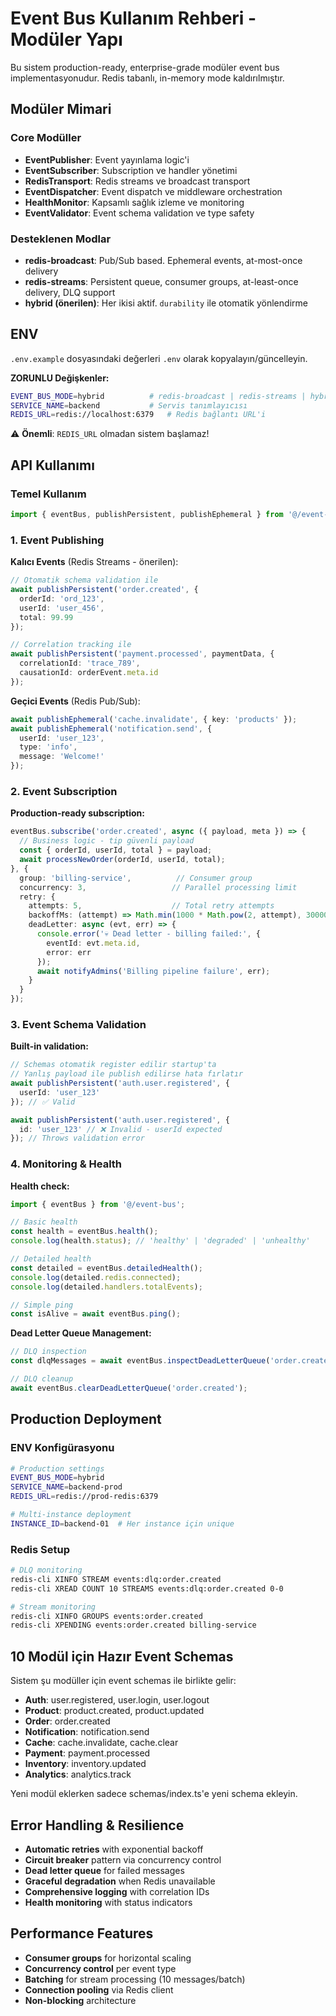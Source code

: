 # Event Bus Kullanım Rehberi - Modüler Yapı

Bu sistem production-ready, enterprise-grade modüler event bus implementasyonudur. Redis tabanlı, in-memory mode kaldırılmıştır.

## Modüler Mimari

### Core Modüller
- **EventPublisher**: Event yayınlama logic'i
- **EventSubscriber**: Subscription ve handler yönetimi
- **RedisTransport**: Redis streams ve broadcast transport
- **EventDispatcher**: Event dispatch ve middleware orchestration
- **HealthMonitor**: Kapsamlı sağlık izleme ve monitoring
- **EventValidator**: Event schema validation ve type safety

### Desteklenen Modlar
- **redis-broadcast**: Pub/Sub based. Ephemeral events, at-most-once delivery
- **redis-streams**: Persistent queue, consumer groups, at-least-once delivery, DLQ support
- **hybrid (önerilen)**: Her ikisi aktif. `durability` ile otomatik yönlendirme

## ENV
`.env.example` dosyasındaki değerleri `.env` olarak kopyalayın/güncelleyin.

**ZORUNLU Değişkenler:**
```bash
EVENT_BUS_MODE=hybrid          # redis-broadcast | redis-streams | hybrid
SERVICE_NAME=backend           # Servis tanımlayıcısı
REDIS_URL=redis://localhost:6379   # Redis bağlantı URL'i
```

⚠️ **Önemli**: `REDIS_URL` olmadan sistem başlamaz!

## API Kullanımı

### Temel Kullanım
```ts
import { eventBus, publishPersistent, publishEphemeral } from '@/event-bus';
```

### 1. Event Publishing

**Kalıcı Events** (Redis Streams - önerilen):
```ts
// Otomatik schema validation ile
await publishPersistent('order.created', {
  orderId: 'ord_123',
  userId: 'user_456',
  total: 99.99
});

// Correlation tracking ile
await publishPersistent('payment.processed', paymentData, {
  correlationId: 'trace_789',
  causationId: orderEvent.meta.id
});
```

**Geçici Events** (Redis Pub/Sub):
```ts
await publishEphemeral('cache.invalidate', { key: 'products' });
await publishEphemeral('notification.send', {
  userId: 'user_123',
  type: 'info',
  message: 'Welcome!'
});
```

### 2. Event Subscription

**Production-ready subscription:**
```ts
eventBus.subscribe('order.created', async ({ payload, meta }) => {
  // Business logic - tip güvenli payload
  const { orderId, userId, total } = payload;
  await processNewOrder(orderId, userId, total);
}, {
  group: 'billing-service',          // Consumer group
  concurrency: 3,                   // Parallel processing limit
  retry: {
    attempts: 5,                    // Total retry attempts
    backoffMs: (attempt) => Math.min(1000 * Math.pow(2, attempt), 30000), // Exponential backoff
    deadLetter: async (evt, err) => {
      console.error('💀 Dead letter - billing failed:', {
        eventId: evt.meta.id,
        error: err
      });
      await notifyAdmins('Billing pipeline failure', err);
    }
  }
});
```

### 3. Event Schema Validation

**Built-in validation:**
```ts
// Schemas otomatik register edilir startup'ta
// Yanlış payload ile publish edilirse hata fırlatır
await publishPersistent('auth.user.registered', {
  userId: 'user_123'
}); // ✅ Valid

await publishPersistent('auth.user.registered', {
  id: 'user_123' // ❌ Invalid - userId expected
}); // Throws validation error
```

### 4. Monitoring & Health

**Health check:**
```ts
import { eventBus } from '@/event-bus';

// Basic health
const health = eventBus.health();
console.log(health.status); // 'healthy' | 'degraded' | 'unhealthy'

// Detailed health
const detailed = eventBus.detailedHealth();
console.log(detailed.redis.connected);
console.log(detailed.handlers.totalEvents);

// Simple ping
const isAlive = await eventBus.ping();
```

**Dead Letter Queue Management:**
```ts
// DLQ inspection
const dlqMessages = await eventBus.inspectDeadLetterQueue('order.created');

// DLQ cleanup
await eventBus.clearDeadLetterQueue('order.created');
```

## Production Deployment

### ENV Konfigürasyonu
```bash
# Production settings
EVENT_BUS_MODE=hybrid
SERVICE_NAME=backend-prod
REDIS_URL=redis://prod-redis:6379

# Multi-instance deployment
INSTANCE_ID=backend-01  # Her instance için unique
```

### Redis Setup
```bash
# DLQ monitoring
redis-cli XINFO STREAM events:dlq:order.created
redis-cli XREAD COUNT 10 STREAMS events:dlq:order.created 0-0

# Stream monitoring
redis-cli XINFO GROUPS events:order.created
redis-cli XPENDING events:order.created billing-service
```

## 10 Modül için Hazır Event Schemas

Sistem şu modüller için event schemas ile birlikte gelir:
- **Auth**: user.registered, user.login, user.logout
- **Product**: product.created, product.updated
- **Order**: order.created
- **Notification**: notification.send
- **Cache**: cache.invalidate, cache.clear
- **Payment**: payment.processed
- **Inventory**: inventory.updated
- **Analytics**: analytics.track

Yeni modül eklerken sadece schemas/index.ts'e yeni schema ekleyin.

## Error Handling & Resilience

- **Automatic retries** with exponential backoff
- **Circuit breaker** pattern via concurrency control
- **Dead letter queue** for failed messages
- **Graceful degradation** when Redis unavailable
- **Comprehensive logging** with correlation IDs
- **Health monitoring** with status indicators

## Performance Features

- **Consumer groups** for horizontal scaling
- **Concurrency control** per event type
- **Batching** for stream processing (10 messages/batch)
- **Connection pooling** via Redis client
- **Non-blocking** architecture
